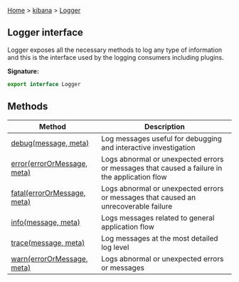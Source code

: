 [Home](./index) &gt; [kibana](./kibana.md) &gt; [Logger](./kibana.logger.md)

## Logger interface

Logger exposes all the necessary methods to log any type of information and this is the interface used by the logging consumers including plugins.

<b>Signature:</b>

```typescript
export interface Logger 
```

## Methods

|  Method | Description |
|  --- | --- |
|  [debug(message, meta)](./kibana.logger.debug.md) | Log messages useful for debugging and interactive investigation |
|  [error(errorOrMessage, meta)](./kibana.logger.error.md) | Logs abnormal or unexpected errors or messages that caused a failure in the application flow |
|  [fatal(errorOrMessage, meta)](./kibana.logger.fatal.md) | Logs abnormal or unexpected errors or messages that caused an unrecoverable failure |
|  [info(message, meta)](./kibana.logger.info.md) | Logs messages related to general application flow |
|  [trace(message, meta)](./kibana.logger.trace.md) | Log messages at the most detailed log level |
|  [warn(errorOrMessage, meta)](./kibana.logger.warn.md) | Logs abnormal or unexpected errors or messages |


